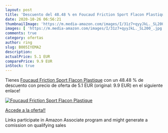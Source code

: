 ```yaml
---
layout: post
title: 'Descuento del 48.48 % en Foucaud Friction Sport Flacon Plastique'
date: 2020-10-26 06:56:21
thumbnailImage: 'https://m.media-amazon.com/images/I/31z7+qyyJkL._SL200_.jpg'
images: [ 'https://m.media-amazon.com/images/I/31z7+qyyJkL._SL200_.jpg' ]
comments: true
category: ofertas
author: ring
slug: B005IYEMA2
description:
actualPrice: 5.1 EUR
comparePrice: 9.9 EUR
inStock: true
---
```


Tienes [Foucaud Friction Sport Flacon Plastique](https://www.amazon.fr/dp/B005IYEMA2/?tag=tolees0d-21) con un 48.48 % de descuento con precio de oferta de 5.1 EUR (original: 9.9 EUR) en el siguiente enlace!

[![Foucaud Friction Sport Flacon Plastique](https://m.media-amazon.com/images/I/31z7+qyyJkL._SL200_.jpg)](https://www.amazon.fr/dp/B005IYEMA2/?tag=tolees0d-21)

[Accede a la oferta!!](https://www.amazon.fr/dp/B005IYEMA2/?tag=tolees0d-21)

Links participate in Amazon Associate program and might generate a comission on qualifying sales


